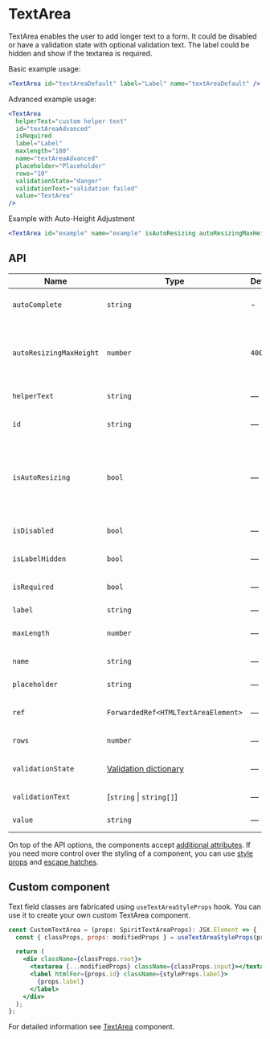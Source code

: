 # TextArea

TextArea enables the user to add longer text to a form.
It could be disabled or have a validation state with optional validation text.
The label could be hidden and show if the textarea is required.

Basic example usage:

```jsx
<TextArea id="textAreaDefault" label="Label" name="textAreaDefault" />
```

Advanced example usage:

```jsx
<TextArea
  helperText="custom helper text"
  id="textAreaAdvanced"
  isRequired
  label="Label"
  maxlength="180"
  name="textAreaAdvanced"
  placeholder="Placeholder"
  rows="10"
  validationState="danger"
  validationText="validation failed"
  value="TextArea"
/>
```

Example with Auto-Height Adjustment

```jsx
<TextArea id="example" name="example" isAutoResizing autoResizingMaxHeight={500} />
```

## API

| Name                    | Type                                           | Default | Required | Description                                                          |
| ----------------------- | ---------------------------------------------- | ------- | -------- | -------------------------------------------------------------------- |
| `autoComplete`          | `string`                                       | -       | ✕        | [Automated assistance in filling][autocomplete-attr]                 |
| `autoResizingMaxHeight` | `number`                                       | `400`   | ✕        | Maximum field height with automatic height control                   |
| `helperText`            | `string`                                       | —       | ✕        | Custom helper text                                                   |
| `id`                    | `string`                                       | —       | ✓        | Textarea and label identification                                    |
| `isAutoResizing`        | `bool`                                         | —       | ✕        | Whether is field auto resizing which adjusts its height while typing |
| `isDisabled`            | `bool`                                         | —       | ✕        | Whether is field disabled                                            |
| `isLabelHidden`         | `bool`                                         | —       | ✕        | Whether is label hidden                                              |
| `isRequired`            | `bool`                                         | —       | ✕        | Whether is field required                                            |
| `label`                 | `string`                                       | —       | ✕        | Label text                                                           |
| `maxLength`             | `number`                                       | —       | ✕        | Maximum number of characters                                         |
| `name`                  | `string`                                       | —       | ✕        | Textarea name                                                        |
| `placeholder`           | `string`                                       | —       | ✕        | Textarea placeholder                                                 |
| `ref`                   | `ForwardedRef<HTMLTextAreaElement>`            | —       | ✕        | Textarea element reference                                           |
| `rows`                  | `number`                                       | —       | ✕        | Number of visible rows                                               |
| `validationState`       | [Validation dictionary][dictionary-validation] | —       | ✕        | Type of validation state                                             |
| `validationText`        | [`string` \| `string[]`]                       | —       | ✕        | Validation text                                                      |
| `value`                 | `string`                                       | —       | ✕        | Textarea value                                                       |

On top of the API options, the components accept [additional attributes][readme-additional-attributes].
If you need more control over the styling of a component, you can use [style props][readme-style-props]
and [escape hatches][readme-escape-hatches].

## Custom component

Text field classes are fabricated using `useTextAreaStyleProps` hook. You can use it to create your own custom TextArea component.

```jsx
const CustomTextArea = (props: SpiritTextAreaProps): JSX.Element => {
  const { classProps, props: modifiedProps } = useTextAreaStyleProps(props);

  return (
    <div className={classProps.root}>
      <textarea {...modifiedProps} className={classProps.input}></textarea>
      <label htmlFor={props.id} className={styleProps.label}>
        {props.label}
      </label>
    </div>
  );
};
```

For detailed information see [TextArea](https://github.com/lmc-eu/spirit-design-system/blob/main/packages/web/src/scss/components/TextArea/README.md) component.

[autocomplete-attr]: https://developer.mozilla.org/en-US/docs/Web/HTML/Attributes/autocomplete
[dictionary-validation]: https://github.com/lmc-eu/spirit-design-system/blob/main/docs/DICTIONARIES.md#validation
[readme-additional-attributes]: https://github.com/lmc-eu/spirit-design-system/blob/main/packages/web-react/README.md#additional-attributes
[readme-escape-hatches]: https://github.com/lmc-eu/spirit-design-system/blob/main/packages/web-react/README.md#escape-hatches
[readme-style-props]: https://github.com/lmc-eu/spirit-design-system/blob/main/packages/web-react/README.md#style-props

